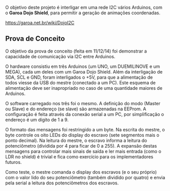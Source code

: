 O objetivo deste projeto é interligar em uma rede I2C vários Arduinos, com o **Garoa Dojo Shield**, para permitir a geração de animações coordenadas.

https://garoa.net.br/wiki/DojoI2C

## Prova de Conceito

O objetivo da prova de conceito (feita em 11/12/14) foi demonstrar a capacidade de comunicação via I2C entre Arduinos.

O hardware consistiu em três Arduinos (um UNO, um DUEMILINOVE e um MEGA), cada um deles com um Garoa Dojo Shield. Além da interligação de SDA, SCL e GND, foram interligados o +5V, para que a alimentação de todos viesse da USB do mestre (conectado a um PC). Este esquema de alimentação deve ser inapropriado no caso de uma quantidade maiores de Arduinos.

O software carregado nos três foi o mesmo. A definição do modo (Master ou Slave) e do endereço (se slave) são armazenadas na EEProm. A configuração é feita através da conexão serial a um PC, por simplificação o endereço é um dígito de 1 a 9.

O formato das mensagens foi restringido a um byte. Na escrita do mestre, o byte controle os oito LEDs do display do escravo (sete segmentos mais o ponto decimal). Na leitura do mestre, o escravo informa a leitura do potenciômetro (dividida por 4 para ficar de 0 a 255). A expansão destas mensagens para controlar mais sinais de saída e ler mais entrada (como o LDR no shield) é trivial e fica como exercício para os implementadores futuros.

Como teste, o mestre comanda o display dos escravos (e o seu próprio) com o valor lido do seu potenciômetro (também dividido por quatro) e envia pela serial a leitura dos potenciômetros dos escravos.

